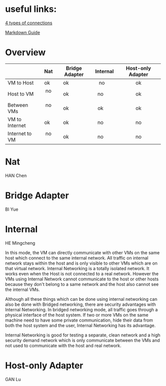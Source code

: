# useful links:
[4 types of connections](http://blog.csdn.net/ixidof/article/details/12685549)

[Markdown Guide](https://guides.github.com/features/mastering-markdown/)

# Overview

|               | Nat | Bridge Adapter | Internal | Host-only Adapter
| ------------- | :-: | :------------: | :------: | :---------------:
|VM to Host     |ok   |ok              |no        |ok
|Host to VM     |no   |ok              |no        |ok
|Between VMs    |no   |ok              |ok        |ok
|VM to Internet |ok   |ok              |no        |no
|Internet to VM |no   |ok              |no        |no

# Nat
HAN Chen

# Bridge Adapter
BI Yue

# Internal
HE Mingcheng

In this mode, the VM can directly communicate with other VMs on the same host which connect to the same internal network. All traffic on internal network stays within the host and is only visible to other VMs which are on that virtual network. Internal Networking is a totally isolated network. It works even when the Host is not connected to a real network. However the VMs using Internal Network cannot communicate to the host or other hosts because they don't belong to a same network and the host also cannot see the internal VMs.

Although all these things which can be done using internal networking can also be done with Bridged networking, there are security advantages with Internal Networking. In bridged networking mode, all traffic goes through a physical interface of the host system. If two or more VMs on the same machine need to have some private communication, hide their data from both the host system and the user, Internal Networking has its advantage.

Internal Networking is good for testing a separate, clean network and a high security demand network which is only communicate between the VMs and not used to communicate with the host and real network. 

# Host-only Adapter
GAN Lu
